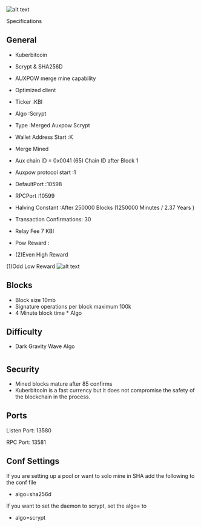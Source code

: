![alt text](https://i.imgur.com/oOC9ui3.png)

Specifications


## General

- Kuberbitcoin

- Scrypt & SHA256D

- AUXPOW merge mine capability

- Optimized client

- Ticker :KBI

- Algo :Scrypt

- Type :Merged Auxpow Scrypt

- Wallet Address Start :K

- Merge Mined

- Aux chain ID = 0x0041 (65) Chain ID after Block 1

- Auxpow protocol start :1

- DefaultPort :10598

- RPCPort :10599

- Halving Constant :After 250000 Blocks (1250000 Minutes / 2.37 Years )

- Transaction Confirmations: 30

- Relay Fee 7 KBI

- Pow Reward :

- (2)Even High Reward

(1)Odd Low Reward
 ![alt text](https://i.imgur.com/bftaxlA.png)

## Blocks
- Block size 10mb
- Signature operations per block maximum 100k
- 4 Minute block time * Algo

## Difficulty
- Dark Gravity Wave Algo

#
## Security
- Mined blocks mature after 85 confirms
- Kuberbitcoin is a fast currency but it does not compromise the safety of the blockchain in the process.

## Ports
Listen Port: 13580

RPC Port: 13581



## Conf Settings
If you are setting up a pool or want to solo mine in SHA add the following to the conf file

- algo=sha256d

If you want to set the daemon to scrypt, set the algo= to 

- algo=scrypt










